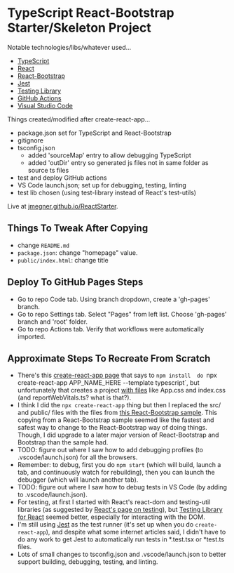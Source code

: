 # TypeScript React-Bootstrap Starter/Skeleton Project

Notable technologies/libs/whatever used... 
* [TypeScript](https://www.typescriptlang.org/)
* [React](https://reactjs.org/)
* [React-Bootstrap](https://react-bootstrap.github.io/)
* [Jest](https://jestjs.io/)
* [Testing Library](https://testing-library.com/docs/react-testing-library/intro)
* [GitHub Actions](https://docs.github.com/en/actions)
* [Visual Studio Code](https://code.visualstudio.com/)

Things created/modified after create-react-app...
* package.json set for TypeScript and React-Bootstrap
* gitignore
* tsconfig.json
  * added 'sourceMap' entry to allow debugging TypeScript
  * added 'outDir' entry so generated js files not in same folder as source ts files
* test and deploy GitHub actions
* VS Code launch.json; set up for debugging, testing, linting
* test lib chosen (using test-library instead of React's test-utils)

Live at [jmegner.github.io/ReactStarter](https://jmegner.github.io/ReactStarter/).

## Things To Tweak After Copying
* change `README.md`
* `package.json`: change "homepage" value.
* `public/index.html`: change title

## Deploy To GitHub Pages Steps
* Go to repo Code tab.  Using branch dropdown, create a 'gh-pages' branch.
* Go to repo Settings tab. Select "Pages" from left list.  Choose 'gh-pages' branch and 'root' folder.
* Go to repo Actions tab.  Verify that workflows were automatically imported.

## Approximate Steps To Recreate From Scratch
* There's this [create-react-app page](https://create-react-app.dev/docs/adding-typescript/) that says to `npm install  do `npx create-react-app APP_NAME_HERE --template typescript`, but unfortunately that creates a project [with files](https://create-react-app.dev/docs/getting-started#output) like App.css and index.css (and reportWebVitals.ts? what is that?).
* I think I did the `npx create-react-app` thing but then I replaced the src/ and public/ files with the files from [this React-Bootstrap sample](https://codesandbox.io/s/github/react-bootstrap/code-sandbox-examples/tree/master/basic-ts).  This copying from a React-Bootstrap sample seemed like the fastest and safest way to change to the React-Bootstrap way of doing things.  Though, I did upgrade to a later major version of React-Bootstrap and Bootstrap than the sample had.
* TODO: figure out where I saw how to add debugging profiles (to .vscode/launch.json) for all the browsers.
* Remember: to debug, first you do `npm start` (which will build, launch a tab, and continuously watch for rebuilding), then you can launch the debugger (which will launch another tab).
* TODO: figure out where I saw how to debug tests in VS Code (by adding to .vscode/launch.json).
* For testing, at first I started with React's react-dom and testing-util libraries (as suggested by [React's page on testing](https://reactjs.org/docs/testing-recipes.html)), but [Testing Library for React](https://testing-library.com/docs/react-testing-library/intro) seemed better, especially for interacting with the DOM.
* I'm still using [Jest](https://jestjs.io/) as the test runner (it's set up when you do `create-react-app`), and despite what some internet articles said, I didn't have to do any work to get Jest to automatically run tests in *.test.tsx or *test.ts files.
* Lots of small changes to tsconfig.json and .vscode/launch.json to better support building, debugging, testing, and linting.
